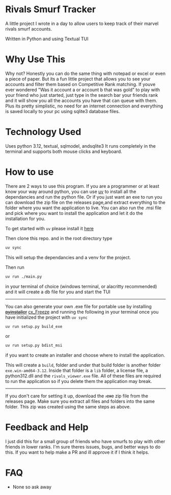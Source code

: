 # Rivals Smurf Tracker

A little project I wrote in a day to allow users to keep track of their marvel rivals smurf accounts.

Written in Python and using Textual TUI

# Why Use This

Why not? Honestly you can do the same thing with notepad or excel or even a piece of paper. But its a fun little project that allows you to see your accounts and filter them based on Competitive Rank matching. If youve ever wondered "Was it account a or account b that was gold" to play with your friend who just started, just type in the search bar your friends rank and it will show you all the accounts you have that can queue with them. Plus its pretty simplistic, no need for an internet connection and everything is saved locally to your pc using sqlite3 database files.

# Technology Used

Uses python 3.12, textual, sqlmodel, andsqlite3 It runs completely in the terminal and supports both mouse clicks and keyboard.

# How to use

There are 2 ways to use this program. If you are a programmer or at least know your way around python, you can use [uv](https://docs.astral.sh/uv/) to install all the dependancies and run the python file. Or if you just want an exe to run you can download the zip file on the releases page,and extract everything to the folder where you want the application to live. You can also run the .msi file and pick where you want to install the application and let it do the installation for you.

To get started with `uv` please install it [here](<[uv](https://docs.astral.sh/uv/getting-started/installation/)>)

Then clone this repo. and in the root directory type

```bash
uv sync
```

This will setup the dependancies and a venv for the project.

Then run

```bash
uv run ./main.py
```

in your terminal of choice (windows terminal, or alacritty recommended) and it will create a db file for you and start the TUI

---

You can also generate your own .exe file for portable use by installing ~~[pyinstaller](https://pyinstaller.org/en/stable/)~~ [cx_Freeze](https://cx-freeze.readthedocs.io/en/latest/) and running the following in your terminal once you have initialized the project with `uv sync`

```bash
uv run setup.py build_exe
```

or

```bash
uv run setup.py bdist_msi
```

if you want to create an installer and choose where to install the application.

This will create a `build`, folder and under that build folder is another folder `exe.win-amd64-3.12`. Inside that folder is a `lib` folder, a license file, a python312.dll and the `rivals_viewer.exe` file. All of these files are required to run the application so if you delete them the application may break.

---

If you don't care for setting it up, download the ~~.exe~~ zip file from the releases page. Make sure you extract all files and folders into the same folder. This zip was created using the same steps as above.

# Feedback and Help

I just did this for a small group of friends who have smurfs to play with other friends in lower ranks. I'm sure theres issues, bugs, and better ways to do this. If you want to help make a PR and ill approve it if I think it helps.

# FAQ

-   None so ask away
